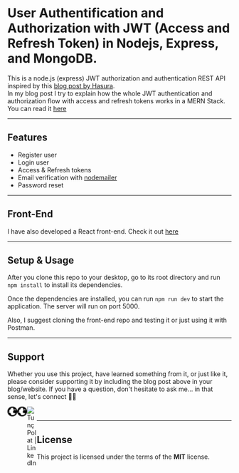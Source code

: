 # User Authentification and Authorization with JWT (Access and Refresh Token) in Nodejs, Express, and MongoDB.

This is a node.js (express) JWT authorization and authentication REST API inspired by this [blog post by Hasura](https://hasura.io/blog/best-practices-of-using-jwt-with-graphql/).<br/>In my blog post I try to explain how the whole JWT authentication and authorization flow with access and refresh tokens works in a MERN Stack. You can read it [here](https://simplweb.ch/en/blog/user-authentification-and-authorization-with-jwt-access-and-refresh-token-in-nodejs-react-express-and-mongo-db)

---

## Features

- Register user
- Login user
- Access & Refresh tokens
- Email verification with [nodemailer](https://nodemailer.com/usage/)
- Password reset

---

## Front-End

I have also developed a React front-end. Check it out [here]([https://github.com/tuncpolat/jwt-auth-react)

---

## Setup & Usage

After you clone this repo to your desktop, go to its root directory and run `npm install` to install its dependencies.

Once the dependencies are installed, you can run `npm run dev` to start the application. The server will run on port 5000.

Also, I suggest cloning the front-end repo and testing it or just using it with Postman.

---

## Support

Whether you use this project, have learned something from it, or just like it, please consider supporting it by including the blog post above in your blog/website.
If you have a question, don't hesitate to ask me... in that sense, let's connect 🤜🤛

[<img align="left" alt="www.simplweb.ch" width="22px" src="https://raw.githubusercontent.com/iconic/open-iconic/master/svg/globe.svg" />][website]
[<img align="left" alt="www.simplweb.ch" width="22px" src="https://raw.githubusercontent.com/iconic/open-iconic/master/svg/globe.svg" />][personal website]
[<img align="left" alt="Tunç Polat | LinkedIn" width="22px" src="https://cdn.jsdelivr.net/npm/simple-icons@v3/icons/linkedin.svg" />][linkedin]


<br/>

---

## License

This project is licensed under the terms of the **MIT** license.

[website]: https://www.simplweb.ch
[personal website]: https://www.tuncpolat.dev
[linkedin]: https://www.linkedin.com/in/tun%C3%A7-polat-b8203a116/
